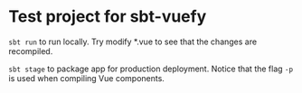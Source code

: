 Test project for sbt-vuefy
============================

`sbt run` to run locally. Try modify *.vue to see that the changes are recompiled.

`sbt stage` to package app for production deployment. Notice that the flag `-p` is used when compiling Vue components.